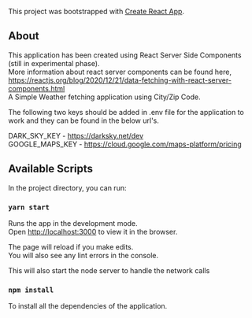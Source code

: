 This project was bootstrapped with [Create React App](https://github.com/facebook/create-react-app).

## About
This application has been created using React Server Side Components (still in experimental phase). <br />
More information about react server components can be found here, https://reactjs.org/blog/2020/12/21/data-fetching-with-react-server-components.html <br />
A Simple Weather fetching application using City/Zip Code. <br />

The following two keys should be added in .env file for the application to work and they can be found in the below url's. <br />

DARK_SKY_KEY  - https://darksky.net/dev <br />
GOOGLE_MAPS_KEY - https://cloud.google.com/maps-platform/pricing <br />

## Available Scripts

In the project directory, you can run:

### `yarn start`

Runs the app in the development mode.<br />
Open [http://localhost:3000](http://localhost:3000) to view it in the browser.

The page will reload if you make edits.<br />
You will also see any lint errors in the console.

This will also start the node server to handle the network calls

### `npm install`
To install all the dependencies of the application.

